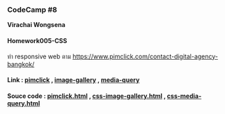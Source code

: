 ### CodeCamp #8
__Virachai Wongsena__

#### Homework005-CSS
ทำ responsive web ตาม https://www.pimclick.com/contact-digital-agency-bangkok/

#### Link : [pimclick](https://virachai.github.io/pimclick.html) , [image-gallery](https://virachai.github.io/css-image-gallery.html) , [media-query](https://virachai.github.io/css-media-query.html)

#### Souce code : [pimclick.html](https://github.com/virachai/virachai.github.io/blob/main/pimclick.html) , [css-image-gallery.html](https://github.com/virachai/virachai.github.io/blob/main/css-image-gallery.html) , [css-media-query.html](https://github.com/virachai/virachai.github.io/blob/main/css-media-query.html)